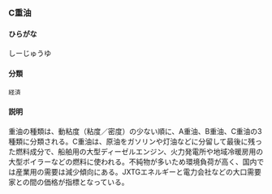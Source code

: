 <div style="display:none;">

## [あ行](securities-terms?id=あ行)
## [か行](securities-terms?id=か行)
## [さ行](securities-terms?id=さ行)

</div>

### C重油

#### ひらがな

しーじゅうゆ

#### 分類

`経済`

#### 説明

重油の種類は、動粘度（粘度／密度）の少ない順に、A重油、B重油、C重油の3種類に分類される。C重油は、原油をガソリンや灯油などに分留して最後に残った燃料成分で、船舶用の大型ディーゼルエンジン、火力発電所や地域冷暖房用の大型ボイラーなどの燃料に使われる。不純物が多いため環境負荷が高く、国内では産業用の需要は減少傾向にある。JXTGエネルギーと電力会社などの大口需要家との間の価格が指標となっている。

<div style="display:none;">

## [た行](securities-terms?id=た行)
## [な行](securities-terms?id=な行)
## [は行](securities-terms?id=は行)
## [ま行](securities-terms?id=ま行)
## [や行](securities-terms?id=や行)
## [ら行](securities-terms?id=ら行)
## [わ行](securities-terms?id=わ行)
## [英数字・記号](securities-terms?id=英数字・記号)

</div>

